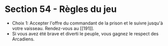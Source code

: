 # Section 54 - Règles du jeu

- Choix 1: Accepter l'offre du commandant de la prison et le suivre jusqu'à votre vaisseau. Rendez-vous au [[191]].
- Si vous avez été brave et diverti le peuple, vous gagnez le respect des Arcadiens.